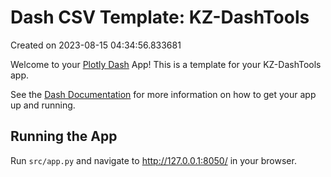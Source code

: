 # Dash CSV Template: KZ-DashTools

Created on 2023-08-15 04:34:56.833681

Welcome to your [Plotly Dash](https://plotly.com/dash/) App! This is a template for your KZ-DashTools app.

See the [Dash Documentation](https://dash.plotly.com/introduction) for more information on how to get your app up and running.

## Running the App

Run `src/app.py` and navigate to http://127.0.0.1:8050/ in your browser.